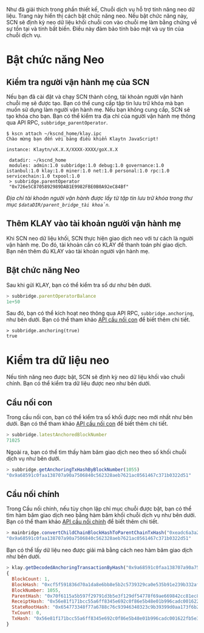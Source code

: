 Như đã giải thích trong phần thiết kế, Chuỗi dịch vụ hỗ trợ tính năng neo dữ liệu. Trang này hiển thị cách bật chức năng neo. Nếu bật chức năng này, SCN sẽ định kỳ neo dữ liệu khối chuỗi con vào chuỗi mẹ làm bằng chứng về sự tồn tại và tính bất biến. Điều này đảm bảo tính bảo mật và uy tín của chuỗi dịch vụ.

# Bật chức năng Neo <a id="enable-anchoring"></a>

## Kiểm tra người vận hành mẹ của SCN <a id="check-parent-operator-of-scn"></a>
Nếu bạn đã cài đặt và chạy SCN thành công, tài khoản người vận hành chuỗi mẹ sẽ được tạo. Bạn có thể cung cấp tập tin lưu trữ khóa mà bạn muốn sử dụng làm người vận hành mẹ. Nếu bạn không cung cấp, SCN sẽ tạo khóa cho bạn. Bạn có thể kiểm tra địa chỉ của người vận hành mẹ thông qua API RPC, `subbridge_parentOperator`.

```
$ kscn attach ~/kscnd_home/klay.ipc
Chào mừng bạn đến với bảng điều khiển Klaytn JavaScript!

instance: Klaytn/vX.X.X/XXXX-XXXX/goX.X.X

 datadir: ~/kscnd_home
 modules: admin:1.0 subbridge:1.0 debug:1.0 governance:1.0 istanbul:1.0 klay:1.0 miner:1.0 net:1.0 personal:1.0 rpc:1.0 servicechain:1.0 txpool:1.0
 > subbridge.parentOperator
 "0x726e5C8705892989DAB1E9982FBE0B0A92eC84Bf"

```
*Địa chỉ tài khoản người vận hành được lấy từ tập tin lưu trữ khóa trong thư mục `$dataDIR/parent_bridge_tài khoản`.*


## Thêm KLAY vào tài khoản người vận hành mẹ<a id="add-klay-to-parent-operator-account"></a>
Khi SCN neo dữ liệu khối, SCN thực hiện giao dịch neo với tư cách là người vận hành mẹ. Do đó, tài khoản cần có KLAY để thanh toán phí giao dịch. Bạn nên thêm đủ KLAY vào tài khoản người vận hành mẹ.

## Bật chức năng Neo <a id="enable-anchoring"></a>
Sau khi gửi KLAY, bạn có thể kiểm tra số dư như bên dưới.
```javascript
> subbridge.parentOperatorBalance
1e+50
```

Sau đó, bạn có thể kích hoạt neo thông qua API RPC, `subbridge.anchoring`, như bên dưới. Bạn có thể tham khảo [API cầu nối con](../../../../dapp/json-rpc/api-references/subbridge.md#subbridge_anchoring) để biết thêm chi tiết.
```
> subbridge.anchoring(true)
true
```

# Kiểm tra dữ liệu neo <a id="check-anchoring-data"></a>
Nếu tính năng neo được bật, SCN sẽ định kỳ neo dữ liệu khối vào chuỗi chính. Bạn có thể kiểm tra dữ liệu được neo như bên dưới.

## Cầu nối con <a id="sub-bridge"></a>
Trong cầu nối con, bạn có thể kiểm tra số khối được neo mới nhất như bên dưới. Bạn có thể tham khảo [API cầu nối con](../../../../dapp/json-rpc/api-references/subbridge.md#subbridge_latestAnchoredBlockNumber) để biết thêm chi tiết.
```javascript
> subbridge.latestAnchoredBlockNumber
71025
```

Ngoài ra, bạn có thể tìm thấy hàm băm giao dịch neo theo số khối chuỗi dịch vụ như bên dưới.
```javascript
> subbridge.getAnchoringTxHashByBlockNumber(1055)
"0x9a68591c0faa138707a90a7506840c562328aeb7621ac0561467c371b0322d51"
```

## Cầu nối chính <a id="sub-bridge"></a>
Trong Cầu nối chính, nếu tùy chọn lập chỉ mục chuỗi được bật, bạn có thể tìm hàm băm giao dịch neo bằng hàm băm khối chuỗi dịch vụ như bên dưới. Bạn có thể tham khảo [API cầu nối chính](../../../../dapp/json-rpc/api-references/mainbridge.md#mainbridge_convertChildChainBlockHashToParentChainTxHash) để biết thêm chi tiết.

```javascript
> mainbridge.convertChildChainBlockHashToParentChainTxHash("0xeadc6a3a29a20c13824b5df1ba05cca1ed248d046382a4f2792aac8a6e0d1880")
"0x9a68591c0faa138707a90a7506840c562328aeb7621ac0561467c371b0322d51"
```

Bạn có thể lấy dữ liệu neo được giải mã bằng cách neo hàm băm giao dịch như bên dưới.
```javascript
> klay.getDecodedAnchoringTransactionByHash("0x9a68591c0faa138707a90a7506840c562328aeb7621ac0561467c371b0322d51")
{
  BlockCount: 1,
  BlockHash: "0xcf5f591836d70a1da8e6bb8e5b2c5739329ca0e535b91e239b332af2e1b7f1f4",
  BlockNumber: 1055,
  ParentHash: "0x70f6115a5b597f29791d3b5e3f129df54778f69ae669842cc81ec8c432fee37c",
  ReceiptHash: "0x56e81f171bcc55a6ff8345e692c0f86e5b48e01b996cadc001622fb5e363b421",
  StateRootHash: "0x654773348f77a6788c76c93946340323c9b39399d0aa173f6b23fe082848d056",
  TxCount: 0,
  TxHash: "0x56e81f171bcc55a6ff8345e692c0f86e5b48e01b996cadc001622fb5e363b421"
}
```

